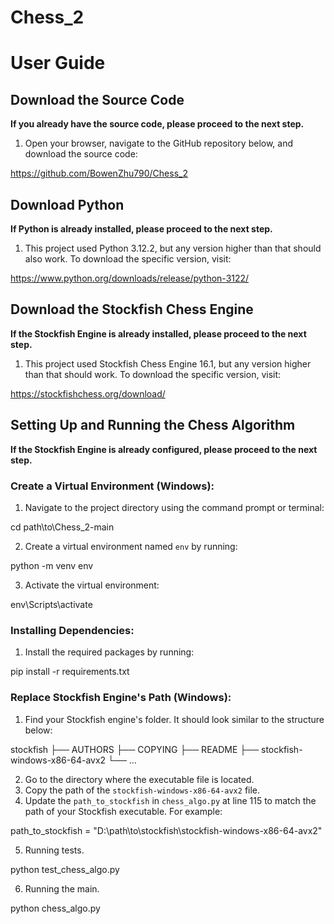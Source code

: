 # Chess_2
# User Guide

## Download the Source Code
**If you already have the source code, please proceed to the next step.**

1. Open your browser, navigate to the GitHub repository below, and download the source code:

https://github.com/BowenZhu790/Chess_2


## Download Python
**If Python is already installed, please proceed to the next step.**

1. This project used Python 3.12.2, but any version higher than that should also work. To download the specific version, visit:

https://www.python.org/downloads/release/python-3122/


## Download the Stockfish Chess Engine
**If the Stockfish Engine is already installed, please proceed to the next step.**

1. This project used Stockfish Chess Engine 16.1, but any version higher than that should work. To download the specific version, visit:

https://stockfishchess.org/download/


## Setting Up and Running the Chess Algorithm
**If the Stockfish Engine is already configured, please proceed to the next step.**

### Create a Virtual Environment (Windows):
1. Navigate to the project directory using the command prompt or terminal:

cd path\to\Chess_2-main

2. Create a virtual environment named `env` by running:

python -m venv env

3. Activate the virtual environment:

env\Scripts\activate


### Installing Dependencies:
1. Install the required packages by running:

pip install -r requirements.txt


### Replace Stockfish Engine's Path (Windows):
1. Find your Stockfish engine's folder. It should look similar to the structure below:

stockfish
├── AUTHORS
├── COPYING
├── README
├── stockfish-windows-x86-64-avx2
└── ...

2. Go to the directory where the executable file is located.
3. Copy the path of the `stockfish-windows-x86-64-avx2` file.
4. Update the `path_to_stockfish` in `chess_algo.py` at line 115 to match the path of your Stockfish executable. For example:

path_to_stockfish = "D:\path\to\stockfish\stockfish-windows-x86-64-avx2"

5. Running tests.

python test_chess_algo.py

6. Running the main.

python chess_algo.py



